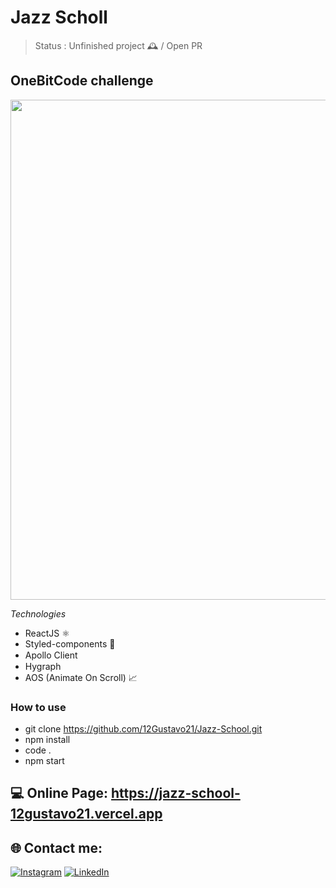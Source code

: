 # Jazz Scholl

> Status : Unfinished project 🕰️ / Open PR

## OneBitCode challenge

<img width ='800px' src ='./src/assets/gifs/Recording.gif' />

_Technologies_

- ReactJS ⚛️
- Styled-components 💅
- Apollo Client <img width ='15px' src ='https://www.apollographql.com/favicon.ico' />
- Hygraph <img width ='15px' src ='https://app.hygraph.com/icon-700-r-48.png' />
- AOS (Animate On Scroll) 📈

### How to use

- git clone https://github.com/12Gustavo21/Jazz-School.git
- npm install
- code .
- npm start

## 💻 Online Page: https://jazz-school-12gustavo21.vercel.app

## 🌐 Contact me:
[![Instagram](https://img.shields.io/badge/Instagram-%23E4405F.svg?logo=Instagram&logoColor=white)](https://instagram.com/gualmda) [![LinkedIn](https://img.shields.io/badge/LinkedIn-%230077B5.svg?logo=linkedin&logoColor=white)](https://www.linkedin.com/in/12gustavo21)

